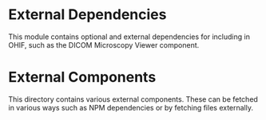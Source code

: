 # External Dependencies

This module contains optional and external dependencies for including in OHIF, such as the DICOM Microscopy Viewer component.

# External Components

This directory contains various external components. These can be fetched in various ways such as NPM dependencies or by fetching files externally.
